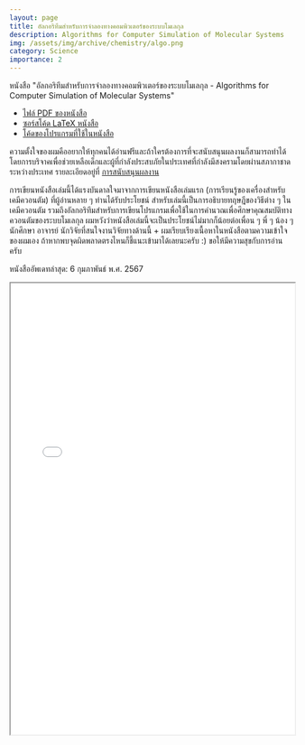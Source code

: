 ```yaml
---
layout: page
title: อัลกอริทึมสำหรับการจำลองทางคอมพิวเตอร์ของระบบโมเลกุล
description: Algorithms for Computer Simulation of Molecular Systems
img: /assets/img/archive/chemistry/algo.png
category: Science
importance: 2
---
```


หนังสือ "อัลกอริทึมสำหรับการจำลองทางคอมพิวเตอร์ของระบบโมเลกุล - Algorithms for Computer Simulation of Molecular Systems"

- [ไฟล์ PDF ของหนังสือ](https://rangsimanketkaew.github.io/assets/book/algo-sim-mol-book.pdf)
- [ซอร์สโค้ด LaTeX หนังสือ](https://github.com/rangsimanketkaew/algo-sim-mol-book)
- [โค้ดของโปรแกรมที่ใช้ในหนังสือ](https://github.com/rangsimanketkaew/algo-sim-mol-book-code)

ความตั้งใจของผมคืออยากให้ทุกคนได้อ่านฟรีและถ้าใครต้องการที่จะสนับสนุนผลงานก็สามารถทำได้โดยการบริจาคเพื่อช่วยเหลือเด็กและผู้ที่กำลังประสบภัยในประเทศที่กำลังมีสงครามโดยผ่านสภากาชาดระหว่างประเทศ รายละเอียดอยู่ที่ [การสนับสนุนผลงาน](https://github.com/rangsimanketkaew/algo-sim-mol-book#%E0%B8%AA%E0%B8%99%E0%B8%B1%E0%B8%9A%E0%B8%AA%E0%B8%99%E0%B8%B8%E0%B8%99%E0%B8%9C%E0%B8%A5%E0%B8%87%E0%B8%B2%E0%B8%99)

การเขียนหนังสือเล่มนี้ได้แรงบันดาลใจมาจากการเขียนหนังสือเล่มแรก (การเรียนรู้ของเครื่องสำหรับเคมีควอนตัม) ที่ผู้อ่านหลาย ๆ ท่านได้รับประโยชน์ สำหรับเล่มนี้เป็นการอธิบายทฤษฎีของวิธีต่าง ๆ ในเคมีควอนตัม รวมถึงอัลกอริทึมสำหรับการเขียนโปรแกรมเพื่อใช้ในการคำนวณเพื่อศึกษาคุณสมบัติทางควอนตัมของระบบโมเลกุล
ผมหวังว่าหนังสือเล่มนี้จะเป็นประโยชน์ไม่มากก็น้อยต่อเพื่อน ๆ พี่ ๆ น้อง ๆ นักศึกษา อาจารย์ นักวิจัยที่สนใจงานวิจัยทางด้านนี้ + ผมเรียบเรียงเนื้อหาในหนังสือตามความเข้าใจของผมเอง ถ้าหากพบจุดผิดพลาดตรงไหนก็ชี้แนะเข้ามาได้เลยนะครับ :) ขอให้มีความสุขกับการอ่านครับ

หนังสืออัพเดทล่าสุด: 6 กุมภาพันธ์ พ.ศ. 2567

<iframe width="100%" height="800" src="/assets/book/algo-sim-mol-book.pdf">

